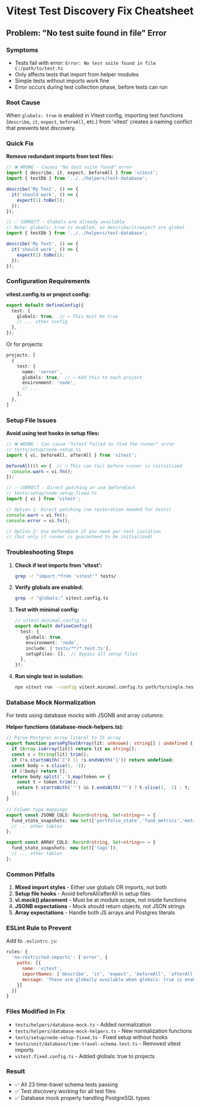 # Vitest Test Discovery Fix Cheatsheet

## Problem: "No test suite found in file" Error

### Symptoms
- Tests fail with error: `Error: No test suite found in file C:/path/to/test.ts`
- Only affects tests that import from helper modules
- Simple tests without imports work fine
- Error occurs during test collection phase, before tests can run

### Root Cause
When `globals: true` is enabled in Vitest config, importing test functions (`describe`, `it`, `expect`, `beforeAll`, etc.) from 'vitest' creates a naming conflict that prevents test discovery.

### Quick Fix

**Remove redundant imports from test files:**

```typescript
// ❌ WRONG - Causes "No test suite found" error
import { describe, it, expect, beforeAll } from 'vitest';
import { testDb } from '../../helpers/test-database';

describe('My Test', () => {
  it('should work', () => {
    expect(1).toBe(1);
  });
});
```

```typescript
// ✅ CORRECT - Globals are already available
// Note: globals: true is enabled, so describe/it/expect are global
import { testDb } from '../../helpers/test-database';

describe('My Test', () => {
  it('should work', () => {
    expect(1).toBe(1);
  });
});
```

### Configuration Requirements

**vitest.config.ts or project config:**
```typescript
export default defineConfig({
  test: {
    globals: true,  // ← This must be true
    // ... other config
  },
});
```

Or for projects:
```typescript
projects: [
  {
    test: {
      name: 'server',
      globals: true,  // ← Add this to each project
      environment: 'node',
      // ...
    },
  },
]
```

### Setup File Issues

**Avoid using test hooks in setup files:**

```typescript
// ❌ WRONG - Can cause "Vitest failed to find the runner" error
// tests/setup/node-setup.ts
import { vi, beforeAll, afterAll } from 'vitest';

beforeAll(() => {  // ← This can fail before runner is initialized
  console.warn = vi.fn();
});
```

```typescript
// ✅ CORRECT - Direct patching or use beforeEach
// tests/setup/node-setup-fixed.ts
import { vi } from 'vitest';

// Option 1: Direct patching (no restoration needed for tests)
console.warn = vi.fn();
console.error = vi.fn();

// Option 2: Use beforeEach if you need per-test isolation
// (but only if runner is guaranteed to be initialized)
```

### Troubleshooting Steps

1. **Check if test imports from 'vitest':**
   ```bash
   grep -r "import.*from 'vitest'" tests/
   ```

2. **Verify globals are enabled:**
   ```bash
   grep -r "globals:" vitest.config.ts
   ```

3. **Test with minimal config:**
   ```typescript
   // vitest.minimal.config.ts
   export default defineConfig({
     test: {
       globals: true,
       environment: 'node',
       include: ['tests/**/*.test.ts'],
       setupFiles: [],  // Bypass all setup files
     },
   });
   ```

4. **Run single test in isolation:**
   ```bash
   npx vitest run --config vitest.minimal.config.ts path/to/single.test.ts
   ```

### Database Mock Normalization

For tests using database mocks with JSONB and array columns:

**Helper functions (database-mock-helpers.ts):**
```typescript
// Parse Postgres array literal to JS array
export function parsePgTextArray(lit: unknown): string[] | undefined {
  if (Array.isArray(lit)) return lit as string[];
  const s = String(lit).trim();
  if (!s.startsWith('{') || !s.endsWith('}')) return undefined;
  const body = s.slice(1, -1);
  if (!body) return [];
  return body.split(',').map(token => {
    const t = token.trim();
    return t.startsWith('"') && t.endsWith('"') ? t.slice(1, -1) : t;
  });
}

// Column type mappings
export const JSONB_COLS: Record<string, Set<string>> = {
  fund_state_snapshots: new Set(['portfolio_state','fund_metrics','metadata']),
  // ... other tables
};

export const ARRAY_COLS: Record<string, Set<string>> = {
  fund_state_snapshots: new Set(['tags']),
  // ... other tables
};
```

### Common Pitfalls

1. **Mixed import styles** - Either use globals OR imports, not both
2. **Setup file hooks** - Avoid beforeAll/afterAll in setup files
3. **vi.mock() placement** - Must be at module scope, not inside functions
4. **JSONB expectations** - Mock should return objects, not JSON strings
5. **Array expectations** - Handle both JS arrays and Postgres literals

### ESLint Rule to Prevent

Add to `.eslintrc.js`:
```javascript
rules: {
  'no-restricted-imports': ['error', {
    paths: [{
      name: 'vitest',
      importNames: ['describe', 'it', 'expect', 'beforeAll', 'afterAll', 'beforeEach', 'afterEach'],
      message: 'These are globally available when globals: true is enabled'
    }]
  }]
}
```

### Files Modified in Fix
- `tests/helpers/database-mock.ts` - Added normalization
- `tests/helpers/database-mock-helpers.ts` - New normalization functions
- `tests/setup/node-setup-fixed.ts` - Fixed setup without hooks
- `tests/unit/database/time-travel-schema.test.ts` - Removed vitest imports
- `vitest.fixed.config.ts` - Added globals: true to projects

### Result
- ✅ All 23 time-travel schema tests passing
- ✅ Test discovery working for all test files
- ✅ Database mock properly handling PostgreSQL types